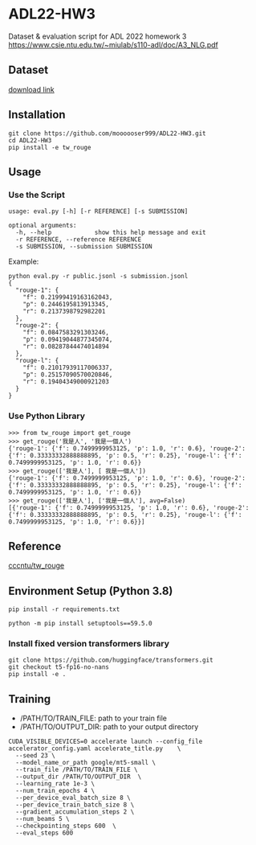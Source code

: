 # ADL22-HW3
Dataset & evaluation script for ADL 2022 homework 3
https://www.csie.ntu.edu.tw/~miulab/s110-adl/doc/A3_NLG.pdf

## Dataset
[download link](https://drive.google.com/file/d/186ejZVADY16RBfVjzcMcz9bal9L3inXC/view?usp=sharing)

## Installation
```
git clone https://github.com/moooooser999/ADL22-HW3.git
cd ADL22-HW3
pip install -e tw_rouge
```


## Usage
### Use the Script
```
usage: eval.py [-h] [-r REFERENCE] [-s SUBMISSION]

optional arguments:
  -h, --help            show this help message and exit
  -r REFERENCE, --reference REFERENCE
  -s SUBMISSION, --submission SUBMISSION
```

Example:
```
python eval.py -r public.jsonl -s submission.jsonl
{
  "rouge-1": {
    "f": 0.21999419163162043,
    "p": 0.2446195813913345,
    "r": 0.2137398792982201
  },
  "rouge-2": {
    "f": 0.0847583291303246,
    "p": 0.09419044877345074,
    "r": 0.08287844474014894
  },
  "rouge-l": {
    "f": 0.21017939117006337,
    "p": 0.25157090570020846,
    "r": 0.19404349000921203
  }
}
```


### Use Python Library
```
>>> from tw_rouge import get_rouge
>>> get_rouge('我是人', '我是一個人')
{'rouge-1': {'f': 0.7499999953125, 'p': 1.0, 'r': 0.6}, 'rouge-2': {'f': 0.33333332888888895, 'p': 0.5, 'r': 0.25}, 'rouge-l': {'f': 0.7499999953125, 'p': 1.0, 'r': 0.6}}
>>> get_rouge(['我是人'], [ 我是一個人'])
{'rouge-1': {'f': 0.7499999953125, 'p': 1.0, 'r': 0.6}, 'rouge-2': {'f': 0.33333332888888895, 'p': 0.5, 'r': 0.25}, 'rouge-l': {'f': 0.7499999953125, 'p': 1.0, 'r': 0.6}}
>>> get_rouge(['我是人'], ['我是一個人'], avg=False)
[{'rouge-1': {'f': 0.7499999953125, 'p': 1.0, 'r': 0.6}, 'rouge-2': {'f': 0.33333332888888895, 'p': 0.5, 'r': 0.25}, 'rouge-l': {'f': 0.7499999953125, 'p': 1.0, 'r': 0.6}}]
```


## Reference
[cccntu/tw_rouge](https://github.com/cccntu/tw_rouge)

## Environment Setup (Python 3.8)
```
pip install -r requirements.txt
```
```
python -m pip install setuptools==59.5.0
```
### Install fixed version transformers library
```
git clone https://github.com/huggingface/transformers.git
git checkout t5-fp16-no-nans
pip install -e .

```
## Training 
* /PATH/TO/TRAIN_FILE: path to your train file
* /PATH/TO/OUTPUT_DIR: path to your output directory
```
CUDA_VISIBLE_DEVICES=0 accelerate launch --config_file accelerator_config.yaml accelerate_title.py    \
  --seed 23 \
  --model_name_or_path google/mt5-small \
  --train_file /PATH/TO/TRAIN_FILE \
  --output_dir /PATH/TO/OUTPUT_DIR  \
  --learning_rate 1e-3 \
  --num_train_epochs 4 \
  --per_device_eval_batch_size 8 \
  --per_device_train_batch_size 8 \
  --gradient_accumulation_steps 2 \
  --num_beams 5 \
  --checkpointing_steps 600  \
  --eval_steps 600
```
